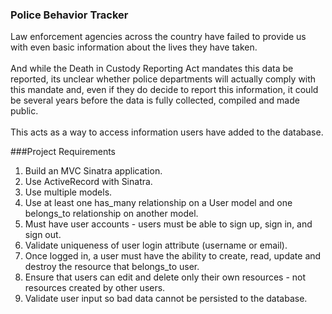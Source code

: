 
### Police Behavior Tracker
Law enforcement agencies across the country have failed to provide us with even basic information about the lives they have taken. 
<br>
<br>
And while the Death in Custody Reporting Act mandates this data be reported, its unclear whether police departments will actually comply with this mandate and, even if they do decide to report this information, it could be several years before the data is fully collected, compiled and made public. 
<br>
<br>
This acts as a way to access information users have added to the database.

###Project Requirements
<ol>
<li>Build an MVC Sinatra application.</li>
<li>Use ActiveRecord with Sinatra.</li>
<li>Use multiple models.</li>
<li>Use at least one has_many relationship on a User model and one belongs_to relationship on another model.</li>
<li>Must have user accounts - users must be able to sign up, sign in, and sign out.</li>
<li>Validate uniqueness of user login attribute (username or email).</li>
<li>Once logged in, a user must have the ability to create, read, update and destroy the resource that belongs_to user.</li>
<li>Ensure that users can edit and delete only their own resources - not resources created by other users.</li>
<li>Validate user input so bad data cannot be persisted to the database.</li>

</ol>
